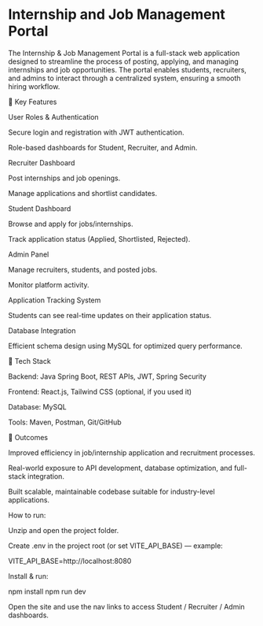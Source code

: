 # Internship and Job Management Portal

The Internship & Job Management Portal is a full-stack web application designed to streamline the process of posting, applying, and managing internships and job opportunities. The portal enables students, recruiters, and admins to interact through a centralized system, ensuring a smooth hiring workflow.

🔹 Key Features

User Roles & Authentication

Secure login and registration with JWT authentication.

Role-based dashboards for Student, Recruiter, and Admin.

Recruiter Dashboard

Post internships and job openings.

Manage applications and shortlist candidates.

Student Dashboard

Browse and apply for jobs/internships.

Track application status (Applied, Shortlisted, Rejected).

Admin Panel

Manage recruiters, students, and posted jobs.

Monitor platform activity.

Application Tracking System

Students can see real-time updates on their application status.

Database Integration

Efficient schema design using MySQL for optimized query performance.

🔹 Tech Stack

Backend: Java Spring Boot, REST APIs, JWT, Spring Security

Frontend: React.js, Tailwind CSS (optional, if you used it)

Database: MySQL

Tools: Maven, Postman, Git/GitHub

🔹 Outcomes

Improved efficiency in job/internship application and recruitment processes.

Real-world exposure to API development, database optimization, and full-stack integration.

Built scalable, maintainable codebase suitable for industry-level applications.

How to run:

Unzip and open the project folder.

Create .env in the project root (or set VITE_API_BASE) — example:

VITE_API_BASE=http://localhost:8080


Install & run:

npm install
npm run dev


Open the site and use the nav links to access Student / Recruiter / Admin dashboards.
